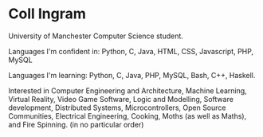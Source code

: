# Coll Ingram

University of Manchester Computer Science student.

Languages I'm confident in:
Python, C, Java, 
HTML, CSS, Javascript, PHP, MySQL

Languages I'm learning:
Python, C, Java, PHP, MySQL, Bash,
C++, Haskell.

Interested in Computer Engineering and Architecture, Machine Learning,
Virtual Reality, Video Game Software, Logic and Modelling, Software development,
Distributed Systems, Microcontrollers,
Open Source Communities, Electrical Engineering,
Cooking, Moths (as well as Maths), and Fire Spinning.
(in no particular order)

